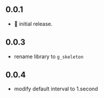 ## 0.0.1

-   🚀 initial release.

## 0.0.3

-   rename library to `g_skeleton`

## 0.0.4

-   modify default interval to 1.second
